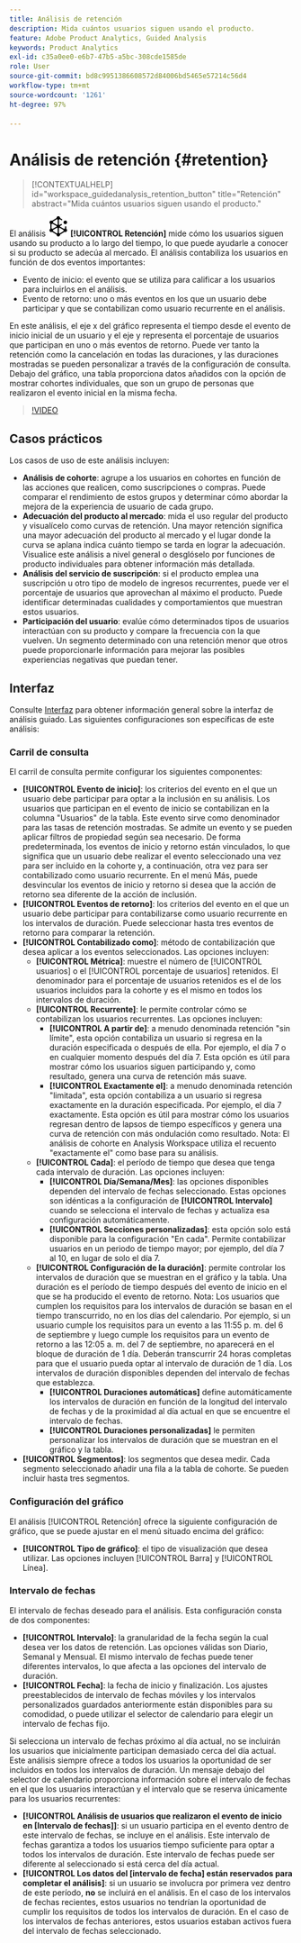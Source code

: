 ```yaml
---
title: Análisis de retención
description: Mida cuántos usuarios siguen usando el producto.
feature: Adobe Product Analytics, Guided Analysis
keywords: Product Analytics
exl-id: c35a0ee0-e6b7-47b5-a5bc-308cde1585de
role: User
source-git-commit: bd8c9951386608572d84006bd5465e57214c56d4
workflow-type: tm+mt
source-wordcount: '1261'
ht-degree: 97%

---
```


# Análisis de retención {#retention}

<!-- markdownlint-disable MD034 -->

>[!CONTEXTUALHELP]
>id="workspace_guidedanalysis_retention_button"
>title="Retención"
>abstract="Mida cuántos usuarios siguen usando el producto."

<!-- markdownlint-enable MD034 -->

El análisis ![Retención](/help/assets/icons/Retention.svg) **[!UICONTROL Retención]** mide cómo los usuarios siguen usando su producto a lo largo del tiempo, lo que puede ayudarle a conocer si su producto se adecúa al mercado. El análisis contabiliza los usuarios en función de dos eventos importantes:

* Evento de inicio: el evento que se utiliza para calificar a los usuarios para incluirlos en el análisis.
* Evento de retorno: uno o más eventos en los que un usuario debe participar y que se contabilizan como usuario recurrente en el análisis.

En este análisis, el eje x del gráfico representa el tiempo desde el evento de inicio inicial de un usuario y el eje y representa el porcentaje de usuarios que participan en uno o más eventos de retorno. Puede ver tanto la retención como la cancelación en todas las duraciones, y las duraciones mostradas se pueden personalizar a través de la configuración de consulta. Debajo del gráfico, una tabla proporciona datos añadidos con la opción de mostrar cohortes individuales, que son un grupo de personas que realizaron el evento inicial en la misma fecha.

>[!VIDEO](https://video.tv.adobe.com/v/3435781/?captions=spa&quality=12&learn=on)


## Casos prácticos

Los casos de uso de este análisis incluyen:

* **Análisis de cohorte**: agrupe a los usuarios en cohortes en función de las acciones que realicen, como suscripciones o compras. Puede comparar el rendimiento de estos grupos y determinar cómo abordar la mejora de la experiencia de usuario de cada grupo.
* **Adecuación del producto al mercado**: mida el uso regular del producto y visualícelo como curvas de retención. Una mayor retención significa una mayor adecuación del producto al mercado y el lugar donde la curva se aplana indica cuánto tiempo se tarda en lograr la adecuación. Visualice este análisis a nivel general o desglóselo por funciones de producto individuales para obtener información más detallada.
* **Análisis del servicio de suscripción**: si el producto emplea una suscripción u otro tipo de modelo de ingresos recurrentes, puede ver el porcentaje de usuarios que aprovechan al máximo el producto. Puede identificar determinadas cualidades y comportamientos que muestran estos usuarios.
* **Participación del usuario**: evalúe cómo determinados tipos de usuarios interactúan con su producto y compare la frecuencia con la que vuelven. Un segmento determinado con una retención menor que otros puede proporcionarle información para mejorar las posibles experiencias negativas que puedan tener.

## Interfaz

Consulte [Interfaz](../overview.md#interface) para obtener información general sobre la interfaz de análisis guiado. Las siguientes configuraciones son específicas de este análisis:

### Carril de consulta

El carril de consulta permite configurar los siguientes componentes:

* **[!UICONTROL Evento de inicio]**: los criterios del evento en el que un usuario debe participar para optar a la inclusión en su análisis. Los usuarios que participan en el evento de inicio se contabilizan en la columna &quot;Usuarios&quot; de la tabla. Este evento sirve como denominador para las tasas de retención mostradas. Se admite un evento y se pueden aplicar filtros de propiedad según sea necesario. De forma predeterminada, los eventos de inicio y retorno están vinculados, lo que significa que un usuario debe realizar el evento seleccionado una vez para ser incluido en la cohorte y, a continuación, otra vez para ser contabilizado como usuario recurrente. En el menú Más, puede desvincular los eventos de inicio y retorno si desea que la acción de retorno sea diferente de la acción de inclusión.
* **[!UICONTROL Eventos de retorno]**: los criterios del evento en el que un usuario debe participar para contabilizarse como usuario recurrente en los intervalos de duración. Puede seleccionar hasta tres eventos de retorno para comparar la retención.
* **[!UICONTROL Contabilizado como]**: método de contabilización que desea aplicar a los eventos seleccionados. Las opciones incluyen: 
   * **[!UICONTROL Métrica]**: muestre el número de [!UICONTROL usuarios] o el [!UICONTROL porcentaje de usuarios] retenidos. El denominador para el porcentaje de usuarios retenidos es el de los usuarios incluidos para la cohorte y es el mismo en todos los intervalos de duración.
   * **[!UICONTROL Recurrente]**: le permite controlar cómo se contabilizan los usuarios recurrentes. Las opciones incluyen: 
      * **[!UICONTROL A partir de]**: a menudo denominada retención &quot;sin límite&quot;, esta opción contabiliza un usuario si regresa en la duración especificada o después de ella. Por ejemplo, el día 7 o en cualquier momento después del día 7. Esta opción es útil para mostrar cómo los usuarios siguen participando y, como resultado, genera una curva de retención más suave.
      * **[!UICONTROL Exactamente el]**: a menudo denominada retención &quot;limitada&quot;, esta opción contabiliza a un usuario si regresa exactamente en la duración especificada. Por ejemplo, el día 7 exactamente. Esta opción es útil para mostrar cómo los usuarios regresan dentro de lapsos de tiempo específicos y genera una curva de retención con más ondulación como resultado. Nota: El análisis de cohorte en Analysis Workspace utiliza el recuento &quot;exactamente el&quot; como base para su análisis.
   * **[!UICONTROL Cada]**: el período de tiempo que desea que tenga cada intervalo de duración. Las opciones incluyen: 
      * **[!UICONTROL Día/Semana/Mes]**: las opciones disponibles dependen del intervalo de fechas seleccionado. Estas opciones son idénticas a la configuración de **[!UICONTROL Intervalo]** cuando se selecciona el intervalo de fechas y actualiza esa configuración automáticamente.
      * **[!UICONTROL Secciones personalizadas]**: esta opción solo está disponible para la configuración &quot;En cada&quot;. Permite contabilizar usuarios en un periodo de tiempo mayor; por ejemplo, del día 7 al 10, en lugar de solo el día 7.
   * **[!UICONTROL Configuración de la duración]**: permite controlar los intervalos de duración que se muestran en el gráfico y la tabla. Una duración es el período de tiempo después del evento de inicio en el que se ha producido el evento de retorno. Nota: Los usuarios que cumplen los requisitos para los intervalos de duración se basan en el tiempo transcurrido, no en los días del calendario. Por ejemplo, si un usuario cumple los requisitos para un evento a las 11:55 p. m. del 6 de septiembre y luego cumple los requisitos para un evento de retorno a las 12:05 a. m. del 7 de septiembre, no aparecerá en el bloque de duración de 1 día. Deberán transcurrir 24 horas completas para que el usuario pueda optar al intervalo de duración de 1 día. Los intervalos de duración disponibles dependen del intervalo de fechas que establezca.
      * **[!UICONTROL Duraciones automáticas]** define automáticamente los intervalos de duración en función de la longitud del intervalo de fechas y de la proximidad al día actual en que se encuentre el intervalo de fechas.
      * **[!UICONTROL Duraciones personalizadas]** le permiten personalizar los intervalos de duración que se muestran en el gráfico y la tabla.
* **[!UICONTROL Segmentos]**: los segmentos que desea medir. Cada segmento seleccionado añadir una fila a la tabla de cohorte. Se pueden incluir hasta tres segmentos.

### Configuración del gráfico

El análisis [!UICONTROL Retención] ofrece la siguiente configuración de gráfico, que se puede ajustar en el menú situado encima del gráfico:

* **[!UICONTROL Tipo de gráfico]**: el tipo de visualización que desea utilizar. Las opciones incluyen [!UICONTROL Barra] y [!UICONTROL Línea].

### Intervalo de fechas

El intervalo de fechas deseado para el análisis. Esta configuración consta de dos componentes:

* **[!UICONTROL Intervalo]**: la granularidad de la fecha según la cual desea ver los datos de retención. Las opciones válidas son Diario, Semanal y Mensual. El mismo intervalo de fechas puede tener diferentes intervalos, lo que afecta a las opciones del intervalo de duración.
* **[!UICONTROL Fecha]**: la fecha de inicio y finalización. Los ajustes preestablecidos de intervalo de fechas móviles y los intervalos personalizados guardados anteriormente están disponibles para su comodidad, o puede utilizar el selector de calendario para elegir un intervalo de fechas fijo.

Si selecciona un intervalo de fechas próximo al día actual, no se incluirán los usuarios que inicialmente participan demasiado cerca del día actual. Este análisis siempre ofrece a todos los usuarios la oportunidad de ser incluidos en todos los intervalos de duración. Un mensaje debajo del selector de calendario proporciona información sobre el intervalo de fechas en el que los usuarios interactúan y el intervalo que se reserva únicamente para los usuarios recurrentes:

* **[!UICONTROL Análisis de usuarios que realizaron el evento de inicio en [Intervalo de fechas]]**: si un usuario participa en el evento dentro de este intervalo de fechas, se incluye en el análisis. Este intervalo de fechas garantiza a todos los usuarios tiempo suficiente para optar a todos los intervalos de duración. Este intervalo de fechas puede ser diferente al seleccionado si está cerca del día actual.
* **[!UICONTROL Los datos del [intervalo de fecha] están reservados para completar el análisis]**: si un usuario se involucra por primera vez dentro de este período, **no** se incluirá en el análisis. En el caso de los intervalos de fechas recientes, estos usuarios no tendrían la oportunidad de cumplir los requisitos de todos los intervalos de duración. En el caso de los intervalos de fechas anteriores, estos usuarios estaban activos fuera del intervalo de fechas seleccionado.

<!--
## Example

See below for an example of the analysis.

![Retention](../assets/retention.png)

-->